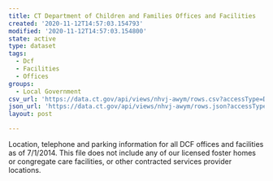 ```yaml
---
title: CT Department of Children and Families Offices and Facilities
created: '2020-11-12T14:57:03.154793'
modified: '2020-11-12T14:57:03.154800'
state: active
type: dataset
tags:
  - Dcf
  - Facilities
  - Offices
groups:
  - Local Government
csv_url: 'https://data.ct.gov/api/views/nhvj-awym/rows.csv?accessType=DOWNLOAD'
json_url: 'https://data.ct.gov/api/views/nhvj-awym/rows.json?accessType=DOWNLOAD'
layout: post

---
```

Location, telephone and parking information for all DCF offices and facilities as of 7/1/2014.  This file does not include any of our licensed foster homes or congregate care facilities, or other contracted services provider locations.
